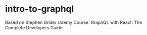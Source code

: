 # intro-to-graphql

Based on Stephen Grider Udemy Course: GraphQL with React: The Complete Developers Guide
